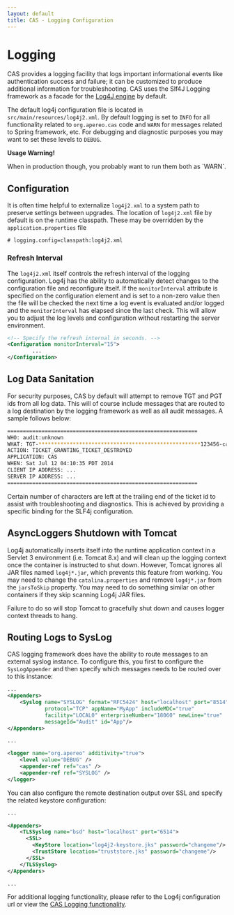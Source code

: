 ```yaml
---
layout: default
title: CAS - Logging Configuration
---
```



# Logging
CAS provides a logging facility that logs important informational events like authentication success and
failure; it can be customized to produce additional information for troubleshooting. CAS uses the Slf4J
Logging framework as a facade for the [Log4J engine](http://logging.apache.org) by default.

The default log4j configuration file is located in `src/main/resources/log4j2.xml`.
By default logging is set to `INFO` for all functionality related to `org.apereo.cas` code and `WARN` for
messages related to Spring framework, etc. For debugging and diagnostic purposes you may want to set
these levels to  `DEBUG`.

<div class="alert alert-warning"><strong>Usage Warning!</strong><p>When in production though,
you probably want to run them both as `WARN`.</p></div>

## Configuration
It is often time helpful to externalize `log4j2.xml` to a system path to preserve settings between upgrades.
The location of `log4j2.xml` file by default is on the runtime classpath. 
These may be overridden by the `application.properties` file

```properties
# logging.config=classpath:log4j2.xml
```

### Refresh Interval
The `log4j2.xml` itself controls the refresh interval of the logging configuration. Log4j has the ability
to automatically detect changes to the configuration file and reconfigure itself. If the `monitorInterval`
attribute is specified on the configuration element and is set to a non-zero value then the file will be
checked the next time a log event is evaluated and/or logged and the `monitorInterval` has elapsed since
the last check. This will allow you to adjust the log levels and configuration without restarting the
server environment.

```xml
<!-- Specify the refresh internal in seconds. -->
<Configuration monitorInterval="15">
        ...
</Configuration>
```

## Log Data Sanitation
For security purposes, CAS by default will attempt to remove TGT and PGT ids from all log data.
This will of course include messages that are routed to a log destination by the logging framework as
 well as all audit messages. A sample follows below:

```bash
=============================================================
WHO: audit:unknown
WHAT: TGT-****************************************************123456-cas01.example.org
ACTION: TICKET_GRANTING_TICKET_DESTROYED
APPLICATION: CAS
WHEN: Sat Jul 12 04:10:35 PDT 2014
CLIENT IP ADDRESS: ...
SERVER IP ADDRESS: ...
=============================================================
```

Certain number of characters are left at the trailing end of the ticket id to assist with
troubleshooting and diagnostics. This is achieved by providing a specific binding for the SLF4j configuration.

## AsyncLoggers Shutdown with Tomcat

Log4j automatically inserts itself into the runtime application context in a Servlet 3 environment (i.e. Tomcat 8.x) and will clean up 
the logging context once the container is instructed to shut down. However, Tomcat ignores all JAR files named `log4j*.jar`, which prevents 
this feature from working. You may need to change the `catalina.properties` and remove `log4j*.jar` from the `jarsToSkip` property. 
You may need to do something similar on other containers if they skip scanning Log4j JAR files.

Failure to do so will stop Tomcat to gracefully shut down and causes logger context threads to hang. 

## Routing Logs to SysLog
CAS logging framework does have the ability to route messages to an external syslog instance. To configure this,
you first to configure the `SysLogAppender` and then specify which messages needs to be routed over to this instance:

```xml
...
<Appenders>
    <Syslog name="SYSLOG" format="RFC5424" host="localhost" port="8514"
            protocol="TCP" appName="MyApp" includeMDC="true"
            facility="LOCAL0" enterpriseNumber="18060" newLine="true"
            messageId="Audit" id="App"/>
</Appenders>

...

<logger name="org.apereo" additivity="true">
    <level value="DEBUG" />
    <appender-ref ref="cas" />
    <appender-ref ref="SYSLOG" />
</logger>

```

You can also configure the remote destination output over SSL and specify the related keystore configuration:

```xml
...

<Appenders>
    <TLSSyslog name="bsd" host="localhost" port="6514">
      <SSL>
        <KeyStore location="log4j2-keystore.jks" password="changeme"/>
        <TrustStore location="truststore.jks" password="changeme"/>
      </SSL>
    </TLSSyslog>
</Appenders>

...

```

For additional logging functionality, please refer to the Log4j configuration url or view
the [CAS Logging functionality](Logging.html).
